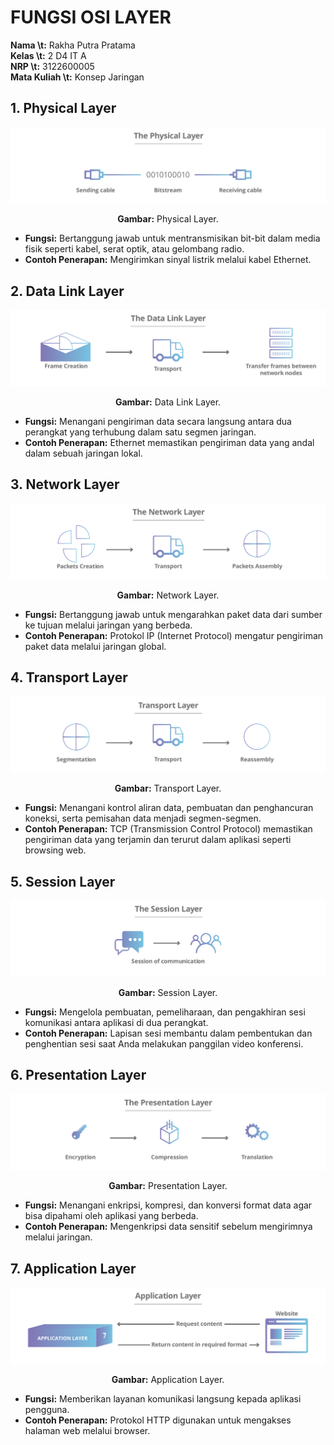 # FUNGSI OSI LAYER

**Nama \t:** Rakha Putra Pratama </br>
**Kelas \t:** 2 D4 IT A </br>
**NRP \t:** 3122600005 </br>
**Mata Kuliah \t:** Konsep Jaringan </br>

##  1. Physical Layer
<div align="center">
<img src="assets/1-physical-layer.svg">
<p><strong>Gambar:</strong> Physical Layer.</p>
</div>

-   **Fungsi:** Bertanggung jawab untuk mentransmisikan bit-bit dalam media fisik seperti kabel, serat optik, atau gelombang radio.
-   **Contoh Penerapan:** Mengirimkan sinyal listrik melalui kabel Ethernet.

##  2. Data Link Layer 
<div align="center">
<img src="assets/2-data-link-layer.svg">
<p><strong>Gambar:</strong> Data Link Layer.</p>
</div>

-   **Fungsi:** Menangani pengiriman data secara langsung antara dua perangkat yang terhubung dalam satu segmen jaringan.
-   **Contoh Penerapan:** Ethernet memastikan pengiriman data yang andal dalam sebuah jaringan lokal.

##  3. Network Layer 
<div align="center">
<img src="assets/3-network-layer.svg">
<p><strong>Gambar:</strong> Network Layer.</p>
</div>

-   **Fungsi:** Bertanggung jawab untuk mengarahkan paket data dari sumber ke tujuan melalui jaringan yang berbeda.
-   **Contoh Penerapan:** Protokol IP (Internet Protocol) mengatur pengiriman paket data melalui jaringan global.

##  4. Transport Layer 
<div align="center">
<img src="assets/4-transport-layer.svg">
<p><strong>Gambar:</strong> Transport Layer.</p>
</div>

-   **Fungsi:** Menangani kontrol aliran data, pembuatan dan penghancuran koneksi, serta pemisahan data menjadi segmen-segmen.
-   **Contoh Penerapan:** TCP (Transmission Control Protocol) memastikan pengiriman data yang terjamin dan terurut dalam aplikasi seperti browsing web.

##  5. Session Layer 
<div align="center">
<img src="assets/5-session-layer.svg">
<p><strong>Gambar:</strong> Session Layer.</p>
</div>

-   **Fungsi:** Mengelola pembuatan, pemeliharaan, dan pengakhiran sesi komunikasi antara aplikasi di dua perangkat.
-   **Contoh Penerapan:** Lapisan sesi membantu dalam pembentukan dan penghentian sesi saat Anda melakukan panggilan video konferensi.

##  6. Presentation Layer
<div align="center">
<img src="assets/6-presentation-layer.svg">
<p><strong>Gambar:</strong> Presentation Layer.</p>
</div>

-   **Fungsi:** Menangani enkripsi, kompresi, dan konversi format data agar bisa dipahami oleh aplikasi yang berbeda.
-   **Contoh Penerapan:** Mengenkripsi data sensitif sebelum mengirimnya melalui jaringan.

##  7. Application Layer
<div align="center">
<img src="assets/7-application-layer.svg">
<p><strong>Gambar:</strong> Application Layer.</p>
</div>

-   **Fungsi:** Memberikan layanan komunikasi langsung kepada aplikasi pengguna.
-   **Contoh Penerapan:** Protokol HTTP digunakan untuk mengakses halaman web melalui browser.